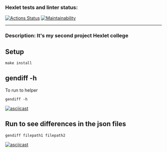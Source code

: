 ### Hexlet tests and linter status:
[![Actions Status](https://github.com/KudesnikRaf/frontend-project-46/workflows/hexlet-check/badge.svg)](https://github.com/KudesnikRaf/frontend-project-46/actions)
[![Maintainability](https://api.codeclimate.com/v1/badges/b4f710fcd370dcc880f3/maintainability)](https://codeclimate.com/github/KudesnikRaf/frontend-project-46/maintainability)
<!-- [![.github/workflows/nodejs.yml](https://github.com/KudesnikRaf/frontend-project-46/actions/workflows/nodejs.yml/badge.svg)](https://github.com/KudesnikRaf/frontend-project-46/actions/workflows/nodejs.yml) -->
<!-- [![Test Coverage](https://api.codeclimate.com/v1/badges/b4f710fcd370dcc880f3/test_coverage)](https://codeclimate.com/github/KudesnikRaf/frontend-project-46/test_coverage) -->
-----
### Description: It's my second project Hexlet college
## Setup
```
make install
``` 
## gendiff -h
To run to helper
```
gendiff -h
```
[![asciicast](https://asciinema.org/a/596121.svg)](https://asciinema.org/a/596121)

## Run to see differences in the json files
```
gendiff filepath1 filepath2
```

[![asciicast](https://asciinema.org/a/NJt80GN1hsij7PpZjyNrkjB2A.svg)](https://asciinema.org/a/NJt80GN1hsij7PpZjyNrkjB2A)
